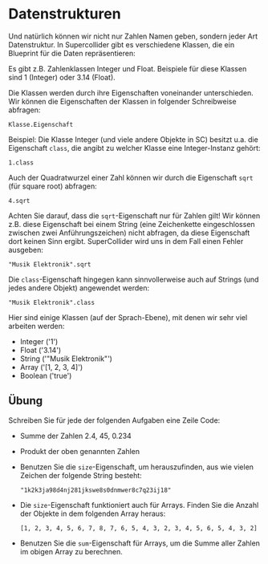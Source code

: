 # Datenstrukturen

Und natürlich können wir nicht nur Zahlen Namen geben, sondern jeder Art Datenstruktur. In Supercollider gibt es verschiedene Klassen, die ein Blueprint für die Daten repräsentieren:

Es gibt z.B. Zahlenklassen Integer und Float. Beispiele für diese Klassen sind 1 (Integer) oder 3.14 (Float).

Die Klassen werden durch ihre Eigenschaften voneinander unterschieden. Wir können die Eigenschaften der Klassen in folgender Schreibweise abfragen:

`Klasse.Eigenschaft`

Beispiel: Die Klasse Integer (und viele andere Objekte in SC) besitzt u.a. die Eigenschaft `class`, die angibt zu welcher Klasse eine Integer-Instanz gehört:

```
1.class
```

Auch der Quadratwurzel einer Zahl können wir durch die Eigenschaft `sqrt` (für square root) abfragen:

```
4.sqrt
```

Achten Sie darauf, dass die `sqrt`-Eigenschaft nur für Zahlen gilt! Wir können z.B. diese Eigenschaft bei einem String (eine Zeichenkette eingeschlossen zwischen zwei Anführungszeichen) nicht abfragen, da diese Eigenschaft dort keinen Sinn ergibt. SuperCollider wird uns in dem Fall einen Fehler ausgeben:

```
"Musik Elektronik".sqrt
```

Die `class`-Eigenschaft hingegen kann sinnvollerweise auch auf Strings (und jedes andere Objekt) angewendet werden:

```
"Musik Elektronik".class
```

Hier sind einige Klassen (auf der Sprach-Ebene), mit denen wir sehr viel arbeiten werden:

- Integer ('1')
- Float ('3.14')
- String ('"Musik Elektronik"')
- Array ('[1, 2, 3, 4]')
- Boolean ('true')

## Übung
Schreiben Sie für jede der folgenden Aufgaben eine Zeile Code:

* Summe der Zahlen 2.4, 45, 0.234

* Produkt der oben genannten Zahlen


* Benutzen Sie die `size`-Eigenschaft, um herauszufinden, aus wie vielen Zeichen der folgende String besteht:
	```
	"1k2k3ja98d4nj281jkswe8s0dnmwer8c7q23ij18"
	```

* Die `size`-Eigenschaft funktioniert auch für Arrays. Finden Sie die Anzahl der Objekte in dem folgenden Array heraus:
	```
	[1, 2, 3, 4, 5, 6, 7, 8, 7, 6, 5, 4, 3, 2, 3, 4, 5, 6, 5, 4, 3, 2]
	```

* Benutzen Sie die `sum`-Eigenschaft für Arrays, um die Summe aller Zahlen im obigen Array zu berechnen.

